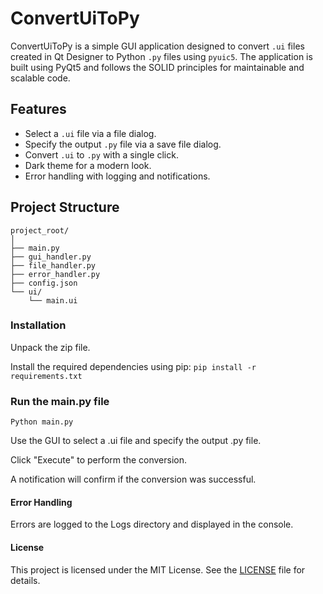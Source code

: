 # ConvertUiToPy

ConvertUiToPy is a simple GUI application designed to convert `.ui` files created in Qt Designer to Python `.py` files using `pyuic5`. The application is built using PyQt5 and follows the SOLID principles for maintainable and scalable code.

## Features

- Select a `.ui` file via a file dialog.
- Specify the output `.py` file via a save file dialog.
- Convert `.ui` to `.py` with a single click.
- Dark theme for a modern look.
- Error handling with logging and notifications.

## Project Structure

```plaintext
project_root/
│
├── main.py
├── gui_handler.py
├── file_handler.py
├── error_handler.py
├── config.json
└── ui/
    └── main.ui
```

### Installation
Unpack the zip file.

Install the required dependencies using pip:
```pip install -r requirements.txt```

### Run the main.py file
```Python main.py```

Use the GUI to select a .ui file and specify the output .py file.

Click "Execute" to perform the conversion.

A notification will confirm if the conversion was successful.

#### Error Handling
Errors are logged to the Logs directory and displayed in the console.

#### License
This project is licensed under the MIT License. See the [LICENSE](LICENCE "LICENSE") file for details.
